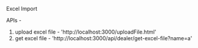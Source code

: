 Excel Import

APIs -
1. upload excel file - 'http://localhost:3000/uploadFile.html'
2. get excel file - 'http://localhost:3000/api/dealer/get-excel-file?name=a'
